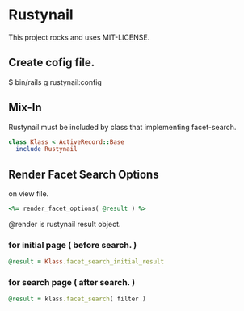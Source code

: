 # Rustynail

This project rocks and uses MIT-LICENSE.

## Create cofig file.

 $ bin/rails g rustynail:config

## Mix-In
Rustynail must be included by class that implementing facet-search.

```ruby 
class Klass < ActiveRecord::Base
  include Rustynail
```
  


## Render Facet Search Options
on view file.
```ruby
<%= render_facet_options( @result ) %>
```
@render is rustynail result object. 

### for initial page ( before search. )
```ruby
@result = Klass.facet_search_initial_result
```
### for search page ( after search. )
```ruby
@result = klass.facet_search( filter )
```

